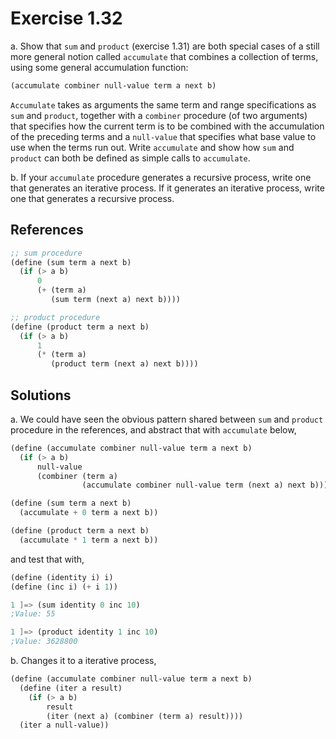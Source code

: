 Exercise 1.32
=============
a. Show that `sum` and `product` (exercise 1.31) are both special cases of a still more general notion called `accumulate` that combines a collection of terms, using some general accumulation function:

```scheme
(accumulate combiner null-value term a next b)
```

`Accumulate` takes as arguments the same term and range specifications as `sum` and `product`, together with a `combiner` procedure (of two arguments) that specifies how the current term is to be combined with the accumulation of the preceding terms and a `null-value` that specifies what base value to use when the terms run out. Write `accumulate` and show how `sum` and `product` can both be defined as simple calls to `accumulate`.

b. If your `accumulate` procedure generates a recursive process, write one that generates an iterative process. If it generates an iterative process, write one that generates a recursive process.


References
----------
```scheme
;; sum procedure
(define (sum term a next b)
  (if (> a b)
      0
      (+ (term a)
         (sum term (next a) next b))))

;; product procedure
(define (product term a next b)
  (if (> a b)
      1
      (* (term a) 
         (product term (next a) next b))))
```


Solutions
---------
a. We could have seen the obvious pattern shared between `sum` and `product` procedure in the references,
and abstract that with `accumulate` below,

```scheme
(define (accumulate combiner null-value term a next b)
  (if (> a b)
      null-value
      (combiner (term a)
                (accumulate combiner null-value term (next a) next b))))

(define (sum term a next b)
  (accumulate + 0 term a next b))

(define (product term a next b)
  (accumulate * 1 term a next b))
```

and test that with,

```scheme
(define (identity i) i)
(define (inc i) (+ i 1))

1 ]=> (sum identity 0 inc 10)
;Value: 55

1 ]=> (product identity 1 inc 10)
;Value: 3628800
```

b. Changes it to a iterative process,

```scheme
(define (accumulate combiner null-value term a next b)
  (define (iter a result)
    (if (> a b)
        result
        (iter (next a) (combiner (term a) result))))
  (iter a null-value))
```
